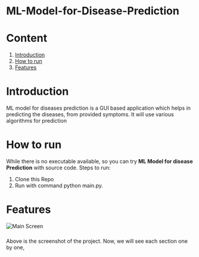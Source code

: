 # ML-Model-for-Disease-Prediction
# Content
1. [Introduction](#Introduction)
2. [How to run](#How-to-run)
3. [Features](#Features)

# Introduction
ML model for diseases prediction is a GUI based application which helps in predicting the diseases, from provided symptoms. It will use various algorithms for prediction
# How to run
While there is no executable available, so you can try **ML Model for disease Prediction** with source code.
Steps to run:
1. Clone this Repo
2. Run with command python main.py.
# Features
![Main Screen]()
###
Above is the screenshot of the project.
Now, we will see each section one by one,

